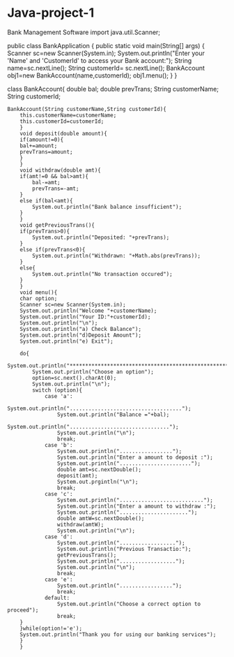 # Java-project-1
Bank Management Software
import java.util.Scanner;

public class BankApplication {
    public static void main(String[] args) {
        Scanner sc=new Scanner(System.in);
        System.out.println("Enter your 'Name' and 'CustomerId' to access your Bank account:");
        String name=sc.nextLine();
        String customerId= sc.nextLine();
        BankAccount obj1=new BankAccount(name,customerId);
        obj1.menu();
    }
}

class BankAccount{
    double bal;
    double prevTrans;
    String customerName;
    String customerId;

    BankAccount(String customerName,String customerId){
        this.customerName=customerName;
        this.customerId=customerId;
        }
        void deposit(double amount){
        if(amount!=0){
        bal+=amount;
        prevTrans=amount;
        }
        }
        void withdraw(double amt){
        if(amt!=0 && bal>amt){
            bal-=amt;
            prevTrans=-amt;
        }
        else if(bal<amt){
            System.out.println("Bank balance insufficient");
        }
        }
        void getPreviousTrans(){
        if(prevTrans>0){
            System.out.println("Deposited: "+prevTrans);
        }
        else if(prevTrans<0){
            System.out.println("Withdrawn: "+Math.abs(prevTrans));
        }
        else{
            System.out.println("No transaction occured");
        }
        }
        void menu(){
        char option;
        Scanner sc=new Scanner(System.in);
        System.out.println("Welcome "+customerName);
        System.out.println("Your ID:"+customerId);
        System.out.println("\n");
        System.out.println("a) Check Balance");
        System.out.println("d)Deposit Amount");
        System.out.println("e) Exit");

        do{
            System.out.println("*********************************************************************");
            System.out.println("Choose an option");
            option=sc.next().charAt(0);
            System.out.println("\n");
            switch (option){
                case 'a':
                    System.out.println("....................................");
                    System.out.println("Balance ="+bal);
                    System.out.println("................................");
                    System.out.println("\n");
                    break;
                case 'b':
                    System.out.println(".................");
                    System.out.println("Enter a amount to deposit :");
                    System.out.println(".......................");
                    double amt=sc.nextDouble();
                    deposit(amt);
                    System.out.prgintln("\n");
                    break;
                case 'c':
                    System.out.println("...........................");
                    System.out.println("Enter a amount to withdraw :");
                    System.out.println("......................");
                    double amtW=sc.nextDouble();
                    withdraw(amtW);
                    System.out.println("\n");
                case 'd':
                    System.out.println("..................");
                    System.out.println("Previous Transactio:");
                    getPreviousTrans();
                    System.out.println("..................");
                    System.out.println("\n");
                    break;
                case 'e':
                    System.out.println(".................");
                    break;
                default:
                    System.out.println("Choose a correct option to proceed");
                    break;
        }
        }while(option!='e');
        System.out.println("Thank you for using our banking services");
        }
        }
